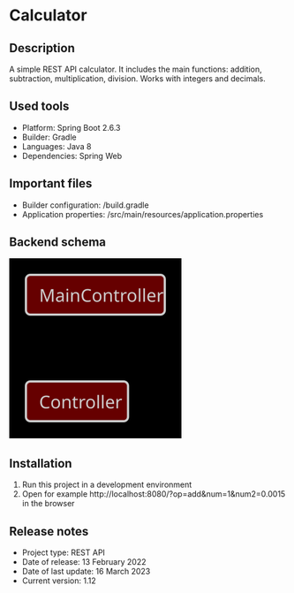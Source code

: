 # Calculator

## Description
A simple REST API calculator. It includes the main functions: addition, subtraction, multiplication, division. Works
with integers and decimals.

## Used tools
* Platform: Spring Boot 2.6.3
* Builder: Gradle
* Languages: Java 8
* Dependencies: Spring Web

## Important files
* Builder configuration: /build.gradle
* Application properties: /src/main/resources/application.properties

## Backend schema
![Relationships of elements](readme/back-schema.svg)

## Installation
1. Run this project in a development environment
2. Open for example http://localhost:8080/?op=add&num=1&num2=0.0015 in the browser

## Release notes
* Project type: REST API
* Date of release: 13 February 2022
* Date of last update: 16 March 2023
* Current version: 1.12
